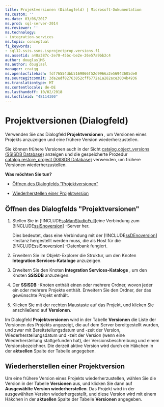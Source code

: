 ```yaml
---
title: Projektversionen (Dialogfeld) | Microsoft-Dokumentation
ms.custom: ''
ms.date: 03/06/2017
ms.prod: sql-server-2014
ms.reviewer: ''
ms.technology:
- integration-services
ms.topic: conceptual
f1_keywords:
- sql12.ssis.ssms.isprojectprop.versions.f1
ms.assetid: a48a387c-2e70-45bc-be2e-26e57a9bb2c4
author: douglaslMS
ms.author: douglasl
manager: craigg
ms.openlocfilehash: fdf76554dbb5169066f52d9966a2e56943605de0
ms.sourcegitcommit: 3da2edf82763852cff6772a1a282ace3034b4936
ms.translationtype: MT
ms.contentlocale: de-DE
ms.lasthandoff: 10/02/2018
ms.locfileid: "48114300"
---
```

# <a name="project-versions-dialog-box"></a>Projektversionen (Dialogfeld)
  Verwenden Sie das Dialogfeld **Projektversionen** , um Versionen eines Projekts anzuzeigen und eine frühere Version wiederherzustellen.  
  
 Sie können frühere Versionen auch in der Sicht [catalog.object_versions &#40;SSISDB Database&#41;](/sql/integration-services/system-views/catalog-object-versions-ssisdb-database) anzeigen und die gespeicherte Prozedur [catalog.restore_project &#40;SSISDB Database&#41;](/sql/integration-services/system-stored-procedures/catalog-restore-project-ssisdb-database) verwenden, um frühere Versionen wiederherzustellen.  
  
 **Was möchten Sie tun?**  
  
-   [Öffnen des Dialogfelds "Projektversionen"](#open_dialog)  
  
-   [Wiederherstellen einer Projektversion](#restore)  
  
##  <a name="open_dialog"></a> Öffnen des Dialogfelds "Projektversionen"  
  
1.  Stellen Sie in [!INCLUDE[ssManStudioFull](../../includes/ssmanstudiofull-md.md)]eine Verbindung zum [!INCLUDE[ssISnoversion](../../../includes/ssisnoversion-md.md)] -Server her.  
  
     Dies bedeutet, dass eine Verbindung mit der [!INCLUDE[ssDEnoversion](../../includes/ssdenoversion-md.md)] -Instanz hergestellt werden muss, die als Host für die [!INCLUDE[ssISnoversion](../../../includes/ssisnoversion-md.md)] -Datenbank fungiert.  
  
2.  Erweitern Sie im Objekt-Explorer die Struktur, um den Knoten **Integration Services-Kataloge** anzuzeigen.  
  
3.  Erweitern Sie den Knoten **Integration Services-Kataloge** , um den Knoten **SSISDB** anzuzeigen.  
  
4.  Der **SSISDB** -Knoten enthält einen oder mehrere Ordner, wovon jeder ein oder mehrere Projekte enthält. Erweitern Sie den Ordner, der das gewünschte Projekt enthält.  
  
5.  Klicken Sie mit der rechten Maustaste auf das Projekt, und klicken Sie anschließend auf **Versionen**.  
  
 Im Dialogfeld **Projektversionen** wird in der Tabelle **Versionen** die Liste der Versionen des Projekts angezeigt, die auf dem Server bereitgestellt wurden, und zwar mit Bereitstellungsdatum und -zeit der Version, Wiederherstellungsdatum und -zeit der Version (wenn eine Wiederherstellung stattgefunden hat), der Versionsbeschreibung und einem Versionsbezeichner. Die derzeit aktive Version wird durch ein Häkchen in der **aktuellen** Spalte der Tabelle angegeben.  
  
##  <a name="restore"></a> Wiederherstellen einer Projektversion  
 Um eine frühere Version eines Projekts wiederherzustellen, wählen Sie die Version in der Tabelle **Versionen** aus, und klicken Sie dann auf **Ausgewählte Version wiederherstellen**. Das Projekt wird in der ausgewählten Version wiederhergestellt, und diese Version wird mit einem Häkchen in der **aktuellen** Spalte der Tabelle **Versionen** angegeben.  
  
  
